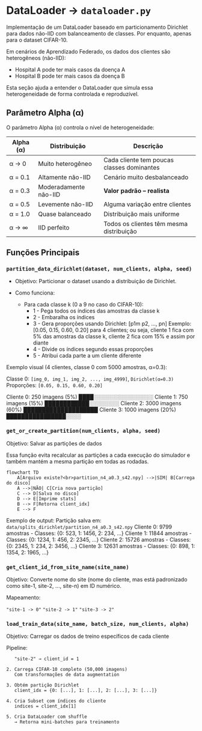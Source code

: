 # DataLoader -> ```dataloader.py```

Implementação de um DataLoader baseado em particionamento Dirichlet para dados não-IID com balanceamento de classes. Por enquanto, apenas para o dataset CIFAR-10.


Em cenários de Aprendizado Federado, os dados dos clientes são heterogêneos (não-IID):

* Hospital A pode ter mais casos da doença A
* Hospital B pode ter mais casos da doença B

Esta seção ajuda a entender o DataLoader que simula essa heterogeneidade de forma controlada e reproduzível.

## Parâmetro Alpha (α)

O parâmetro Alpha (α) controla o nível de heterogeneidade:

| Alpha (α)  | Distribuição            | Descrição                                                   |
|-------------|------------------------|--------------------------------------------------------------|
| α → 0       | Muito heterogêneo       | Cada cliente tem poucas classes dominantes                   |
| α = 0.1     | Altamente não-IID       | Cenário muito desbalanceado                                  |
| α = 0.3     | Moderadamente não-IID   |  **Valor padrão – realista**                                |
| α = 0.5     | Levemente não-IID       | Alguma variação entre clientes                               |
| α = 1.0     | Quase balanceado        | Distribuição mais uniforme                                   |
| α → ∞       | IID perfeito            | Todos os clientes têm mesma distribuição                     |


## Funções Principais

### ```partition_data_dirichlet(dataset, num_clients, alpha, seed)```

* Objetivo: Particionar o dataset usando a distribuição de Dirichlet.

* Como funciona:
    * Para cada classe k (0 a 9 no caso do CIFAR-10):
        * 1 - Pega todos os índices das amostras da classe k
        * 2 - Embaralha os índices
        * 3 - Gera proporções usando Dirichlet: [p1m p2, ..., pn]
        Exemplo: [0.05, 0.15, 0.60, 0.20] para 4 clientes; ou seja, cliente 1 fica com 5% das amostras da classe k, cliente 2 fica com 15% e assim por diante
        * 4 - Divide os índices segundo essas proporções
        * 5 - Atribui cada parte a um cliente diferente

Exemplo visual (4 clientes, classe 0 com 5000 amostras, α=0.3):

Classe 0: ```[img_0, img_1, img_2, ..., img_4999]```, ```Dirichlet(α=0.3)```
Proporções: ```[0.05, 0.15, 0.60, 0.20]```
                    
Cliente 0: 250 imagens  (5%)  ████░░░░░░░░░░░░░░░░
Cliente 1: 750 imagens  (15%) ████████████░░░░░░░░
Cliente 2: 3000 imagens (60%) ████████████████████
Cliente 3: 1000 imagens (20%) ████████████████░░░░





### ```get_or_create_partition(num_clients, alpha, seed)```


Objetivo: Salvar as partições de dados

Essa função evita recalcular as partições a cada execução do simulador e também mantém a mesma partição em todas as rodadas.

```mermaid
flowchart TD
    A[Arquivo existe?<br>partition_n4_a0.3_s42.npy] -->|SIM| B[Carrega do disco]
    A -->|NÃO| C[Cria nova partição]
    C --> D[Salva no disco]
    D --> E[Imprime stats]
    B --> F[Retorna client_idx]
    E --> F
```

Exemplo de output: 
Partição salva em: ```data/splits_dirichlet/partition_n4_a0.3_s42.npy```
  Cliente 0: 9799 amostras - Classes: {0: 523, 1: 1456, 2: 234, ...}
  Cliente 1: 11844 amostras - Classes: {0: 1234, 1: 456, 2: 2345, ...}
  Cliente 2: 15726 amostras - Classes: {0: 2345, 1: 234, 2: 3456, ...}
  Cliente 3: 12631 amostras - Classes: {0: 898, 1: 1354, 2: 1965, ...}

### ```get_client_id_from_site_name(site_name)```

Objetivo: Converte nome do site (nome do cliente, mas está padronizado como site-1, site-2, ..., site-n) em ID numérico.

Mapeamento:

```"site-1 -> 0"```
```"site-2 -> 1"```
```"site-3 -> 2"```

### ```load_train_data(site_name, batch_size, num_clients, alpha)```

Objetivo: Carregar os dados de treino específicos de cada cliente

Pipeline:

```1. Extrai client_id do site_name
   "site-2" → client_id = 1

2. Carrega CIFAR-10 completo (50,000 imagens)
   Com transformações de data augmentation

3. Obtém partição Dirichlet
   client_idx = {0: [...], 1: [...], 2: [...], 3: [...]}

4. Cria Subset com índices do cliente
   indices = client_idx[1] 

5. Cria DataLoader com shuffle
   → Retorna mini-batches para treinamento
```


